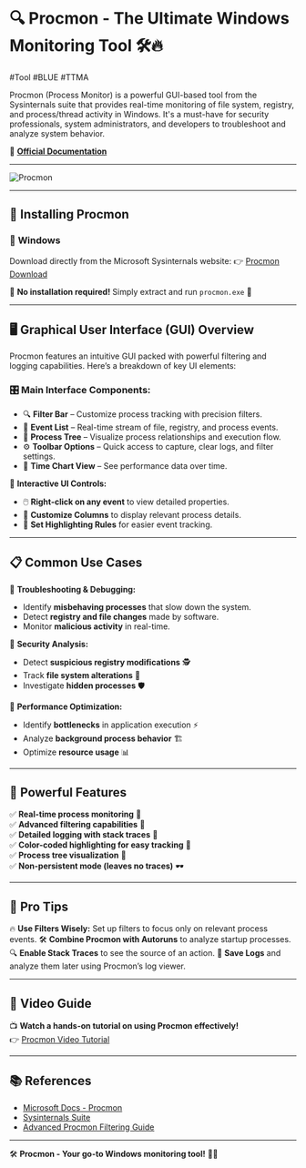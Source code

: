 # 🔍 Procmon - The Ultimate Windows Monitoring Tool 🛠️🔥
#Tool #BLUE  #TTMA  

Procmon (Process Monitor) is a powerful GUI-based tool from the Sysinternals suite that provides real-time monitoring of file system, registry, and process/thread activity in Windows. It's a must-have for security professionals, system administrators, and developers to troubleshoot and analyze system behavior.

📖 **[Official Documentation](https://docs.microsoft.com/en-us/sysinternals/downloads/procmon)**

---

![Procmon](https://upload.wikimedia.org/wikipedia/en/thumb/7/78/Sysinternals_Logo.png/300px-Sysinternals_Logo.png)

---

## 🚀 Installing Procmon

### 🔹 **Windows**
Download directly from the Microsoft Sysinternals website:
👉 [Procmon Download](https://docs.microsoft.com/en-us/sysinternals/downloads/procmon)

📌 **No installation required!** Simply extract and run `procmon.exe` 🚀

---

## 🖥️ Graphical User Interface (GUI) Overview

Procmon features an intuitive GUI packed with powerful filtering and logging capabilities. Here’s a breakdown of key UI elements:

### 🎛️ **Main Interface Components:**
- 🔍 **Filter Bar** – Customize process tracking with precision filters.
- 📜 **Event List** – Real-time stream of file, registry, and process events.
- 📂 **Process Tree** – Visualize process relationships and execution flow.
- ⚙️ **Toolbar Options** – Quick access to capture, clear logs, and filter settings.
- 🔄 **Time Chart View** – See performance data over time.

🔹 **Interactive UI Controls:**
- 🖱️ **Right-click on any event** to view detailed properties.
- 🎨 **Customize Columns** to display relevant process details.
- 🎯 **Set Highlighting Rules** for easier event tracking.

---

## 📋 Common Use Cases

🚀 **Troubleshooting & Debugging:**
- Identify **misbehaving processes** that slow down the system.
- Detect **registry and file changes** made by software.
- Monitor **malicious activity** in real-time.

🔐 **Security Analysis:**
- Detect **suspicious registry modifications** 🕵️
- Track **file system alterations** 🔎
- Investigate **hidden processes** 🛡️

🔧 **Performance Optimization:**
- Identify **bottlenecks** in application execution ⚡
- Analyze **background process behavior** 🏗️
- Optimize **resource usage** 📊

---

## 🎯 Powerful Features

✅ **Real-time process monitoring** 📡  
✅ **Advanced filtering capabilities** 🎯  
✅ **Detailed logging with stack traces** 📑  
✅ **Color-coded highlighting for easy tracking** 🎨  
✅ **Process tree visualization** 🌳  
✅ **Non-persistent mode (leaves no traces)** 🕶️

---

## 🌟 Pro Tips

🔥 **Use Filters Wisely:** Set up filters to focus only on relevant process events.
🛠️ **Combine Procmon with Autoruns** to analyze startup processes.
🔍 **Enable Stack Traces** to see the source of an action.
💾 **Save Logs** and analyze them later using Procmon’s log viewer.

---

## 🎥 Video Guide

📺 **Watch a hands-on tutorial on using Procmon effectively!**  
👉 [Procmon Video Tutorial](https://www.youtube.com/results?search_query=procmon+tutorial)

---

## 📚 References
- [Microsoft Docs - Procmon](https://docs.microsoft.com/en-us/sysinternals/downloads/procmon)
- [Sysinternals Suite](https://docs.microsoft.com/en-us/sysinternals/)
- [Advanced Procmon Filtering Guide](https://www.windowscentral.com/how-use-process-monitor-windows-10)

---

🛠️ **Procmon - Your go-to Windows monitoring tool!** 🚀💡

